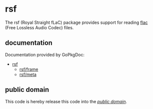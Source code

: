 rsf
===

The rsf (Royal Straight fLaC) package provides support for reading [flac][]
(Free Lossless Audio Codec) files.

[flac]: http://flac.sourceforge.net/

documentation
-------------

Documentation provided by GoPkgDoc:

   - [rsf][]
       - [rsf/frame][]
       - [rsf/meta][]

[rsf]: http://go.pkgdoc.org/github.com/mewkiz/rsf
[rsf/frame]: http://go.pkgdoc.org/github.com/mewkiz/frame
[rsf/meta]: http://go.pkgdoc.org/github.com/mewkiz/meta

public domain
-------------

This code is hereby release this code into the *[public domain][]*.

[public domain]: https://creativecommons.org/publicdomain/zero/1.0/
